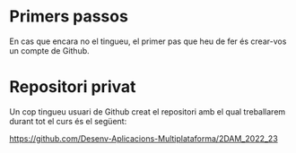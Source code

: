 # Primers passos

En cas que encara no el tingueu, el primer pas que heu de fer és crear-vos un compte de Github.

# Repositori privat

Un cop tingueu usuari de Github creat el repositori amb el qual treballarem durant tot el curs és el següent:

https://github.com/Desenv-Aplicacions-Multiplataforma/2DAM_2022_23
